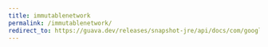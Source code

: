 ```yaml
---
title: immutablenetwork
permalink: /immutablenetwork/
redirect_to: https://guava.dev/releases/snapshot-jre/api/docs/com/google/common/graph/ImmutableNetwork.html
---
```

